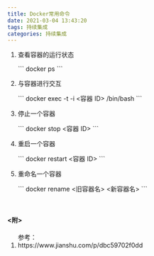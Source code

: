 ```yaml
---
title: Docker常用命令
date: 2021-03-04 13:43:20
tags: 持续集成
categories: 持续集成
---
```


<!-- more -->

<ol>
  <li>
    <p>查看容器的运行状态</p>
    ```
    docker ps
    ```
  </li>
  <li>
    <p>与容器进行交互</p>
    ```
    docker exec -t -i <容器 ID> /bin/bash
    ```
  </li>
  <li>
    <p>停止一个容器</p>
    ```
    docker stop <容器 ID>
    ```
  </li>
  <li>
    <p>重启一个容器</p>
    ```
    docker restart <容器 ID>
    ```
  </li>
  <li>
    <p>重命名一个容器</p>
    ```
    docker rename <旧容器名> <新容器名>
    ```
  </li>
</ol>


<h4 style="margin-top:50px;"><附></h4>
<ol>参考：
  <li>https://www.jianshu.com/p/dbc59702f0dd</li>
</ol>
